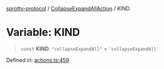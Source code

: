 
[sprotty-protocol](../globals) / [CollapseExpandAllAction](../Namespace.CollapseExpandAllAction) / KIND

# Variable: KIND

> `const` **KIND**: `"collapseExpandAll"` = `'collapseExpandAll'`

Defined in: [actions.ts:459](https://github.com/eclipse-sprotty/sprotty/blob/f9b2433481cc27a1ac0c92d525a92039ae7f6c76/packages/sprotty-protocol/src/actions.ts#L459)
